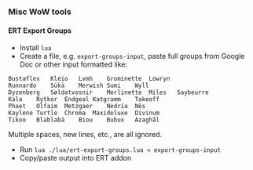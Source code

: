 ### Misc WoW tools

#### ERT Export Groups

* Install `lua`
* Create a file, e.g. `export-groups-input`, paste full groups from Google Doc or other input formatted like:
```Sophistie	Pyrhos	Furyprotein	Rolfo	Khrogar
Bustaflex	Kléio	Lvmh	Grominette	Lowryn
Runnardo	Sükä	Merwish	Sumi	Wyll
Dyzenberg	Søldatvosnir	Merlinette	Miles	Saybeurre
Kala	Rytkor	Endgeal	Katgramm	Takeoff
Phaet	Olfaim	Metzgaer	Nedria	Nês
Kaylene	Turtle	Chroma	Maxideluxe	Divinum
Tikoo	Blablabá	Biou	Bubux	Azaghâl
```

Multiple spaces, new lines, etc., are all ignored.

* Run `lua ./lua/ert-export-groups.lua < export-groups-input`
* Copy/paste output into ERT addon